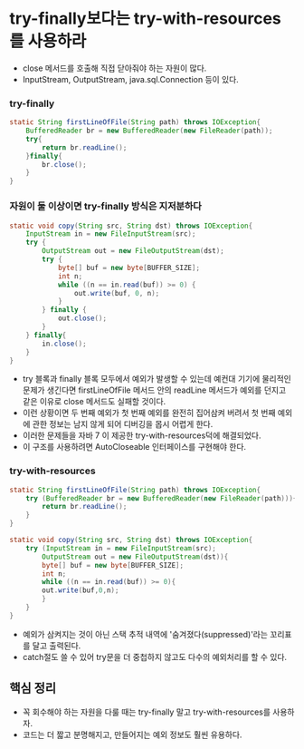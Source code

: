 # try-finally보다는 try-with-resources를 사용하라

- close 메서드를 호출해 직접 닫아줘야 하는 자원이 많다.
- InputStream, OutputStream, java.sql.Connection 등이 있다.

### try-finally

```java
static String firstLineOfFile(String path) throws IOException{
    BufferedReader br = new BufferedReader(new FileReader(path));
    try{
        return br.readLine();
    }finally{
        br.close();
    }
}
```

### 자원이 둘 이상이면 try-finally 방식은 지저분하다

```java
static void copy(String src, String dst) throws IOException{
    InputStream in = new FileInputStream(src);
    try {
        OutputStream out = new FileOutputStream(dst);
        try {
            byte[] buf = new byte[BUFFER_SIZE];
            int n;
            while ((n == in.read(buf)) >= 0) {
                out.write(buf, 0, n);
            }
        } finally {
            out.close();
        }
    } finally{
        in.close();
    }
}
```

- try 블록과 finally 블록 모두에서 예외가 발생할 수 있는데 예컨대 기기에 물리적인 문제가 생긴다면 firstLineOfFile
메서드 안의 readLine 메서드가 예외를 던지고 같은 이유로 close 메서드도 실패할 것이다.
- 이런 상황이면 두 번째 예외가 첫 번째 예외를 완전히 집어삼켜 버려서 첫 번째 예외에 관한 정보는 남지 않게 되어 디버깅을 몹시 어렵게 한다.
- 이러한 문제들을 자바 7 이 제공한 try-with-resources덕에 해결되었다.
- 이 구조를 사용하려면 AutoCloseable 인터페이스를 구현해야 한다.

### try-with-resources

```java
static String firstLineOfFile(String path) throws IOException{
    try (BufferedReader br = new BufferedReader(new FileReader(path))){
        return br.readLine();
    }
}

static void copy(String src, String dst) throws IOException{
    try (InputStream in = new FileInputStream(src);
        OutputStream out = new FileOutputStream(dst)){
        byte[] buf = new byte[BUFFER_SIZE];
        int n;
        while ((n == in.read(buf)) >= 0){
        out.write(buf,0,n);
        }
    }
}
```

- 예외가 삼켜지는 것이 아닌 스택 추적 내역에 '숨겨졌다(suppressed)'라는 꼬리표를 달고 출력된다.
- catch절도 쓸 수 있어 try문을 더 중첩하지 않고도 다수의 예외처리를 할 수 있다.

## 핵심 정리

- 꼭 회수해야 하는 자원을 다룰 때는 try-finally 말고 try-with-resources를 사용하자.
- 코드는 더 짧고 분명해지고, 만들어지는 예외 정보도 훨씬 유용하다.